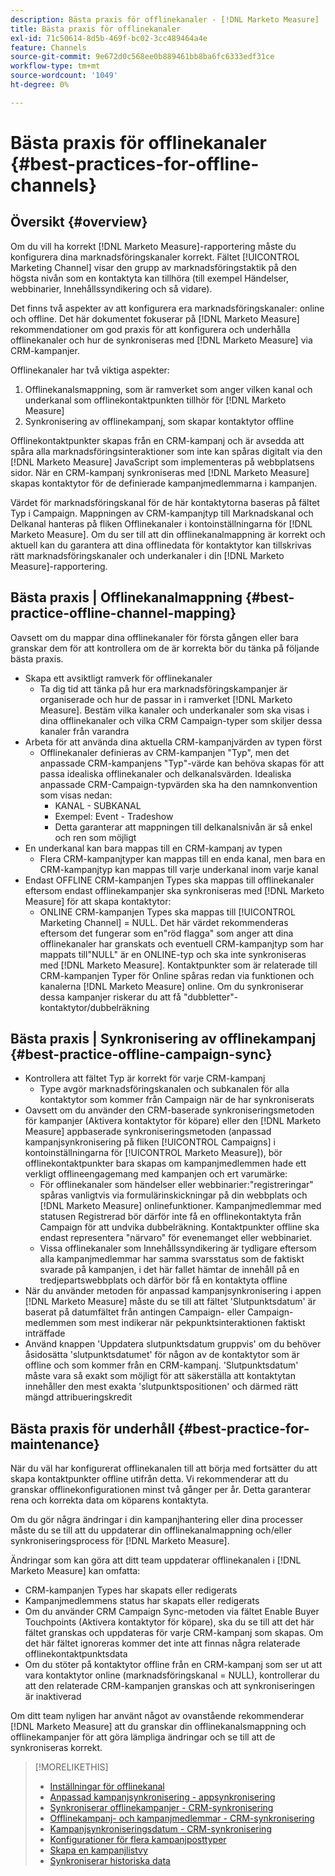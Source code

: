 ```yaml
---
description: Bästa praxis för offlinekanaler - [!DNL Marketo Measure]
title: Bästa praxis för offlinekanaler
exl-id: 71c50614-8d5b-469f-bc02-3cc489464a4e
feature: Channels
source-git-commit: 9e672d0c568ee0b889461bb8ba6fc6333edf31ce
workflow-type: tm+mt
source-wordcount: '1049'
ht-degree: 0%

---
```


# Bästa praxis för offlinekanaler {#best-practices-for-offline-channels}

## Översikt {#overview}

Om du vill ha korrekt [!DNL Marketo Measure]-rapportering måste du konfigurera dina marknadsföringskanaler korrekt. Fältet [!UICONTROL Marketing Channel] visar den grupp av marknadsföringstaktik på den högsta nivån som en kontaktyta kan tillhöra (till exempel Händelser, webbinarier, Innehållssyndikering och så vidare).

Det finns två aspekter av att konfigurera era marknadsföringskanaler: online och offline. Det här dokumentet fokuserar på [!DNL Marketo Measure] rekommendationer om god praxis för att konfigurera och underhålla offlinekanaler och hur de synkroniseras med [!DNL Marketo Measure] via CRM-kampanjer.

Offlinekanaler har två viktiga aspekter:

1. Offlinekanalsmappning, som är ramverket som anger vilken kanal och underkanal som offlinekontaktpunkten tillhör för [!DNL Marketo Measure]
1. Synkronisering av offlinekampanj, som skapar kontaktytor offline

Offlinekontaktpunkter skapas från en CRM-kampanj och är avsedda att spåra alla marknadsföringsinteraktioner som inte kan spåras digitalt via den [!DNL Marketo Measure] JavaScript som implementeras på webbplatsens sidor. När en CRM-kampanj synkroniseras med [!DNL Marketo Measure] skapas kontaktytor för de definierade kampanjmedlemmarna i kampanjen.

Värdet för marknadsföringskanal för de här kontaktytorna baseras på fältet Typ i Campaign. Mappningen av CRM-kampanjtyp till Marknadskanal och Delkanal hanteras på fliken Offlinekanaler i kontoinställningarna för [!DNL Marketo Measure]. Om du ser till att din offlinekanalmappning är korrekt och aktuell kan du garantera att dina offlinedata för kontaktytor kan tillskrivas rätt marknadsföringskanaler och underkanaler i din [!DNL Marketo Measure]-rapportering.

## Bästa praxis | Offlinekanalmappning {#best-practice-offline-channel-mapping}

Oavsett om du mappar dina offlinekanaler för första gången eller bara granskar dem för att kontrollera om de är korrekta bör du tänka på följande bästa praxis.

* Skapa ett avsiktligt ramverk för offlinekanaler
   * Ta dig tid att tänka på hur era marknadsföringskampanjer är organiserade och hur de passar in i ramverket [!DNL Marketo Measure]. Bestäm vilka kanaler och underkanaler som ska visas i dina offlinekanaler och vilka CRM Campaign-typer som skiljer dessa kanaler från varandra
* Arbeta för att använda dina aktuella CRM-kampanjvärden av typen först
   * Offlinekanaler definieras av CRM-kampanjen &quot;Typ&quot;, men det anpassade CRM-kampanjens &quot;Typ&quot;-värde kan behöva skapas för att passa idealiska offlinekanaler och delkanalsvärden. Idealiska anpassade CRM-Campaign-typvärden ska ha den namnkonvention som visas nedan:
      * KANAL - SUBKANAL
      * Exempel: Event - Tradeshow
      * Detta garanterar att mappningen till delkanalsnivån är så enkel och ren som möjligt
* En underkanal kan bara mappas till en CRM-kampanj av typen
   * Flera CRM-kampanjtyper kan mappas till en enda kanal, men bara en CRM-kampanjtyp kan mappas till varje underkanal inom varje kanal
* Endast OFFLINE CRM-kampanjen Types ska mappas till offlinekanaler eftersom endast offlinekampanjer ska synkroniseras med [!DNL Marketo Measure] för att skapa kontaktytor:
   * ONLINE CRM-kampanjen Types ska mappas till [!UICONTROL Marketing Channel] = NULL. Det här värdet rekommenderas eftersom det fungerar som en&quot;röd flagga&quot; som anger att dina offlinekanaler har granskats och eventuell CRM-kampanjtyp som har mappats till&quot;NULL&quot; är en ONLINE-typ och ska inte synkroniseras med [!DNL Marketo Measure]. Kontaktpunkter som är relaterade till CRM-kampanjen Typer för Online spåras redan via funktionen och kanalerna [!DNL Marketo Measure] online. Om du synkroniserar dessa kampanjer riskerar du att få &quot;dubbletter&quot;-kontaktytor/dubbelräkning

## Bästa praxis | Synkronisering av offlinekampanj {#best-practice-offline-campaign-sync}

* Kontrollera att fältet Typ är korrekt för varje CRM-kampanj
   * Type avgör marknadsföringskanalen och subkanalen för alla kontaktytor som kommer från Campaign när de har synkroniserats
* Oavsett om du använder den CRM-baserade synkroniseringsmetoden för kampanjer (Aktivera kontaktytor för köpare) eller den [!DNL Marketo Measure] appbaserade synkroniseringsmetoden (anpassad kampanjsynkronisering på fliken [!UICONTROL Campaigns] i kontoinställningarna för [!UICONTROL Marketo Measure]), bör offlinekontaktpunkter bara skapas om kampanjmedlemmen hade ett verkligt offlineengagemang med kampanjen och ert varumärke:
   * För offlinekanaler som händelser eller webbinarier:&quot;registreringar&quot; spåras vanligtvis via formulärinskickningar på din webbplats och [!DNL Marketo Measure] onlinefunktioner. Kampanjmedlemmar med statusen Registrerad bör därför inte få en offlinekontaktyta från Campaign för att undvika dubbelräkning. Kontaktpunkter offline ska endast representera &quot;närvaro&quot; för evenemanget eller webbinariet.
   * Vissa offlinekanaler som Innehållssyndikering är tydligare eftersom alla kampanjmedlemmar har samma svarsstatus som de faktiskt svarade på kampanjen, i det här fallet hämtar de innehåll på en tredjepartswebbplats och därför bör få en kontaktyta offline
* När du använder metoden för anpassad kampanjsynkronisering i appen [!DNL Marketo Measure] måste du se till att fältet &#39;Slutpunktsdatum&#39; är baserat på datumfältet från antingen Campaign- eller Campaign-medlemmen som mest indikerar när pekpunktsinteraktionen faktiskt inträffade
* Använd knappen &#39;Uppdatera slutpunktsdatum gruppvis&#39; om du behöver åsidosätta &#39;slutpunktsdatumet&#39; för någon av de kontaktytor som är offline och som kommer från en CRM-kampanj. &#39;Slutpunktsdatum&#39; måste vara så exakt som möjligt för att säkerställa att kontaktytan innehåller den mest exakta &#39;slutpunktspositionen&#39; och därmed rätt mängd attribueringskredit

## Bästa praxis för underhåll {#best-practice-for-maintenance}

När du väl har konfigurerat offlinekanalen till att börja med fortsätter du att skapa kontaktpunkter offline utifrån detta. Vi rekommenderar att du granskar offlinekonfigurationen minst två gånger per år. Detta garanterar rena och korrekta data om köparens kontaktyta.

Om du gör några ändringar i din kampanjhantering eller dina processer måste du se till att du uppdaterar din offlinekanalmappning och/eller synkroniseringsprocess för [!DNL Marketo Measure].

Ändringar som kan göra att ditt team uppdaterar offlinekanalen i [!DNL Marketo Measure] kan omfatta:

* CRM-kampanjen Types har skapats eller redigerats
* Kampanjmedlemmens status har skapats eller redigerats
* Om du använder CRM Campaign Sync-metoden via fältet Enable Buyer Touchpoints (Aktivera kontaktytor för köpare), ska du se till att det här fältet granskas och uppdateras för varje CRM-kampanj som skapas. Om det här fältet ignoreras kommer det inte att finnas några relaterade offlinekontaktpunktsdata
* Om du stöter på kontaktytor offline från en CRM-kampanj som ser ut att vara kontaktytor online (marknadsföringskanal = NULL), kontrollerar du att den relaterade CRM-kampanjen granskas och att synkroniseringen är inaktiverad

Om ditt team nyligen har använt något av ovanstående rekommenderar [!DNL Marketo Measure] att du granskar din offlinekanalsmappning och offlinekampanjer för att göra lämpliga ändringar och se till att de synkroniseras korrekt.

>[!MORELIKETHIS]
>
>* [Inställningar för offlinekanal](/help/channel-tracking-and-setup/offline-channels/offline-custom-channel-setup.md)
>* [Anpassad kampanjsynkronisering - appsynkronisering](/help/channel-tracking-and-setup/offline-channels/custom-campaign-sync.md)
>* [Synkroniserar offlinekampanjer - CRM-synkronisering](/help/channel-tracking-and-setup/offline-channels/legacy-processes/syncing-offline-campaigns.md)
>* [Offlinekampanj- och kampanjmedlemmar - CRM-synkronisering](/help/channel-tracking-and-setup/offline-channels/legacy-processes/campaigns-and-campaign-members.md)
>* [Kampanjsynkroniseringsdatum - CRM-synkronisering](/help/channel-tracking-and-setup/offline-channels/legacy-processes/campaign-sync-dates.md)
>* [Konfigurationer för flera kampanjposttyper](/help/channel-tracking-and-setup/offline-channels/configurations-for-multiple-campaign-record-types.md)
>* [Skapa en kampanjlistvy](/help/channel-tracking-and-setup/offline-channels/legacy-processes/creating-a-campaign-list-view-for-salesforce-campaigns.md)
>* [Synkroniserar historiska data](/help/channel-tracking-and-setup/offline-channels/legacy-processes/syncing-historical-data.md)
